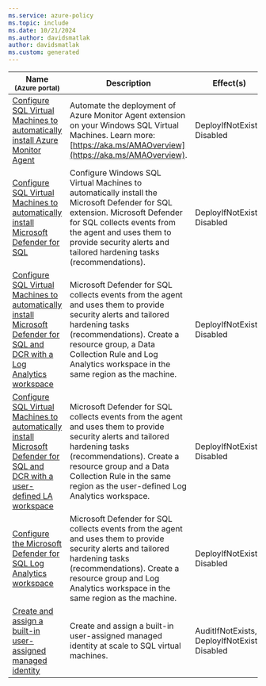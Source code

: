 ```yaml
---
ms.service: azure-policy
ms.topic: include
ms.date: 10/21/2024
ms.author: davidsmatlak
author: davidsmatlak
ms.custom: generated
---
```


|Name<br /><sub>(Azure portal)</sub> |Description |Effect(s) |Version<br /><sub>(GitHub)</sub> |
|---|---|---|---|
|[Configure SQL Virtual Machines to automatically install Azure Monitor Agent](https://portal.azure.com/#blade/Microsoft_Azure_Policy/PolicyDetailBlade/definitionId/%2Fproviders%2FMicrosoft.Authorization%2FpolicyDefinitions%2Ff91991d1-5383-4c95-8ee5-5ac423dd8bb1) |Automate the deployment of Azure Monitor Agent extension on your Windows SQL Virtual Machines. Learn more: [https://aka.ms/AMAOverview](https://aka.ms/AMAOverview). |DeployIfNotExists, Disabled |[1.5.0](https://github.com/Azure/azure-policy/blob/master/built-in-policies/policyDefinitions/Security%20Center/MDC_DfSQL_DeployWindowsAMA_VM.json) |
|[Configure SQL Virtual Machines to automatically install Microsoft Defender for SQL](https://portal.azure.com/#blade/Microsoft_Azure_Policy/PolicyDetailBlade/definitionId/%2Fproviders%2FMicrosoft.Authorization%2FpolicyDefinitions%2Fddca0ddc-4e9d-4bbb-92a1-f7c4dd7ef7ce) |Configure Windows SQL Virtual Machines to automatically install the Microsoft Defender for SQL extension. Microsoft Defender for SQL collects events from the agent and uses them to provide security alerts and tailored hardening tasks (recommendations). |DeployIfNotExists, Disabled |[1.5.0](https://github.com/Azure/azure-policy/blob/master/built-in-policies/policyDefinitions/Security%20Center/MDC_DfSQL_DeployMicrosoftDefenderForSQLWindowsAgent_VM.json) |
|[Configure SQL Virtual Machines to automatically install Microsoft Defender for SQL and DCR with a Log Analytics workspace](https://portal.azure.com/#blade/Microsoft_Azure_Policy/PolicyDetailBlade/definitionId/%2Fproviders%2FMicrosoft.Authorization%2FpolicyDefinitions%2Fc859b78a-a128-4376-a838-e97ce6625d16) |Microsoft Defender for SQL collects events from the agent and uses them to provide security alerts and tailored hardening tasks (recommendations). Create a resource group, a Data Collection Rule and Log Analytics workspace in the same region as the machine. |DeployIfNotExists, Disabled |[1.7.0](https://github.com/Azure/azure-policy/blob/master/built-in-policies/policyDefinitions/Security%20Center/MDC_DfSQL_AMA_DefaultPipeline_VM.json) |
|[Configure SQL Virtual Machines to automatically install Microsoft Defender for SQL and DCR with a user-defined LA workspace](https://portal.azure.com/#blade/Microsoft_Azure_Policy/PolicyDetailBlade/definitionId/%2Fproviders%2FMicrosoft.Authorization%2FpolicyDefinitions%2F04754ef9-9ae3-4477-bf17-86ef50026304) |Microsoft Defender for SQL collects events from the agent and uses them to provide security alerts and tailored hardening tasks (recommendations). Create a resource group and a Data Collection Rule in the same region as the user-defined Log Analytics workspace. |DeployIfNotExists, Disabled |[1.8.0](https://github.com/Azure/azure-policy/blob/master/built-in-policies/policyDefinitions/Security%20Center/MDC_DfSQL_AMA_UserWorkspacePipeline_VM.json) |
|[Configure the Microsoft Defender for SQL Log Analytics workspace](https://portal.azure.com/#blade/Microsoft_Azure_Policy/PolicyDetailBlade/definitionId/%2Fproviders%2FMicrosoft.Authorization%2FpolicyDefinitions%2F242300d6-1bfc-4d64-8d01-cee583709ebd) |Microsoft Defender for SQL collects events from the agent and uses them to provide security alerts and tailored hardening tasks (recommendations). Create a resource group and Log Analytics workspace in the same region as the machine. |DeployIfNotExists, Disabled |[1.4.0](https://github.com/Azure/azure-policy/blob/master/built-in-policies/policyDefinitions/Security%20Center/MDC_DfSQL_DeployDefaultWorkspace.json) |
|[Create and assign a built-in user-assigned managed identity](https://portal.azure.com/#blade/Microsoft_Azure_Policy/PolicyDetailBlade/definitionId/%2Fproviders%2FMicrosoft.Authorization%2FpolicyDefinitions%2F09963c90-6ee7-4215-8d26-1cc660a1682f) |Create and assign a built-in user-assigned managed identity at scale to SQL virtual machines. |AuditIfNotExists, DeployIfNotExists, Disabled |[1.7.0](https://github.com/Azure/azure-policy/blob/master/built-in-policies/policyDefinitions/Security%20Center/MDC_DfSQL_AddUserAssignedIdentity_VM.json) |
